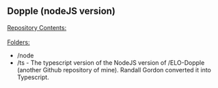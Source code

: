 <h2>Dopple (nodeJS version)</h2>

<u>Repository Contents:</u><br>
<br>
<u>Folders:</u>
* /node<br>
* /ts - The typescript version of the NodeJS version of /ELO-Dopple (another Github repository of mine).  Randall Gordon converted it into Typescript.<br>



